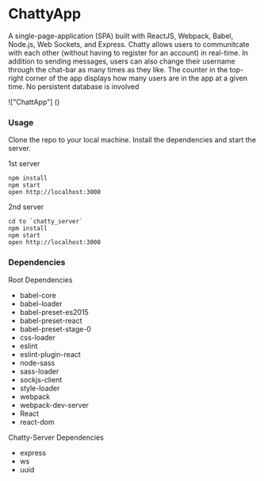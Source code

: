 ChattyApp
=====================

A single-page-application (SPA) built with ReactJS, Webpack, Babel, Node.js, Web Sockets, and Express. Chatty allows users to communitcate with each other (without having to register for an account) in real-time. In addition to sending messages, users can also change their username through the chat-bar as many times as they like. The counter in the top-right corner of the app displays how many users are in the app at a given time. No persistent database is involved

!["ChattApp"] ()
### Usage
Clone the repo to your local machine. Install the dependencies and start the server.

1st server

```
npm install
npm start
open http://localhost:3000
```
2nd server

```
cd to `chatty_server`
npm install
npm start
open http://localhost:3000
```

### Dependencies

Root Dependencies 
* babel-core
* babel-loader
* babel-preset-es2015
* babel-preset-react
* babel-preset-stage-0
* css-loader
* eslint
* eslint-plugin-react
* node-sass
* sass-loader
* sockjs-client
* style-loader
* webpack
* webpack-dev-server
* React
* react-dom

Chatty-Server Dependencies
* express
* ws
* uuid

